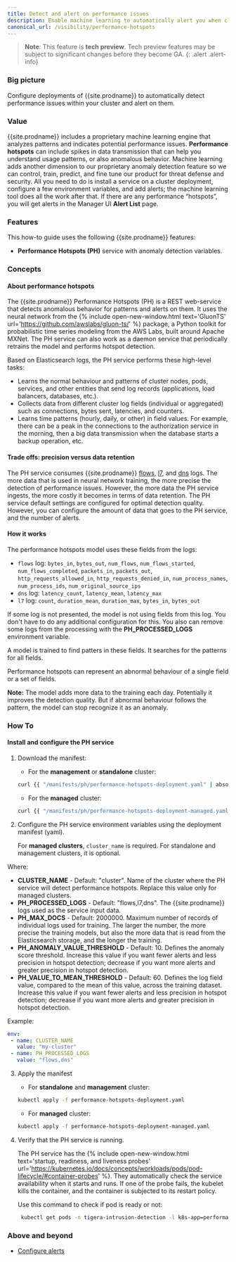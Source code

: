 ```yaml
---
title: Detect and alert on performance issues
description: Enable machine learning to automatically alert you when clusters have performance issues. 
canonical_url: /visibility/performance-hotspots
---
```


> **Note**: This feature is **tech preview**. Tech preview features may be subject to significant changes 
> before they become GA.
{: .alert .alert-info}

### Big picture


Configure deployments of {{site.prodname}} to automatically detect performance issues
within your cluster and alert on them.

### Value


{{site.prodname}} includes a proprietary machine learning engine that analyzes patterns and indicates potential 
performance issues. **Performance hotspots** can include spikes in data transmission that can help you 
understand usage patterns, or also anomalous behavior. 
Machine learning adds another dimension to our proprietary anomaly detection feature so we can control, 
train, predict, and fine tune our product for threat defense and security. 
All you need to do is install a service on a cluster deployment, configure a few environment variables, 
and add alerts; the machine learning tool does all the work after that. If there are any performance “hotspots”, 
you will get alerts in the Manager UI **Alert List** page.


### Features

This how-to guide uses the following {{site.prodname}} features:
- **Performance Hotspots (PH)** service with anomaly detection variables.


### Concepts 

#### About performance hotspots

The {{site.prodname}} Performance Hotspots (PH) is a REST web-service that detects anomalous 
behavior for patterns and alerts on them. It uses the neural network from 
the {% include open-new-window.html text='GluonTS' url='https://github.com/awslabs/gluon-ts/' %} package, 
a Python toolkit for probabilistic time series modeling from the AWS Labs, built around Apache MXNet. 
The PH service can also work as a daemon service that periodically retrains the model and performs hotspot 
detection.

Based on Elasticsearch logs, the PH service performs these high-level tasks:
- Learns the normal behaviour and patterns of cluster nodes, pods, services, and other entities that 
send log records (applications, load balancers, databases, etc.). 
- Collects data from different cluster log fields (individual or aggregated) such 
as connections, bytes sent, latencies, and counters. 
- Learns time patterns (hourly, daily, or other) in field values. For example, there can be 
a peak in the connections to the authorization service in the morning, then a big data transmission 
when the database starts a backup operation, etc.

#### Trade offs: precision versus data retention

The PH service consumes {{site.prodname}} [flows]({{site.baseurl}}/visibility/elastic/flow), 
[l7]({{site.baseurl}}/visibility/elastic/l7),
and [dns]({{site.baseurl}}/visibility/elastic/dns) logs. The more data that is used 
in neural network training, the more precise the detection of performance issues. However, 
the more data the PH service ingests, the more costly it becomes in terms of data retention. 
The PH service default settings are configured for optimal detection quality. However, you can 
configure the amount of data that goes to the PH service, and the number of alerts.

#### How it works

The performance hotspots model uses these fields from the logs:
- `flows` log: `bytes_in`, `bytes_out`, `num_flows`, `num_flows_started`, `num_flows_completed`, 
`packets_in`, `packets_out`, `http_requests_allowed_in`, `http_requests_denied_in`, `num_process_names`, 
`num_process_ids`, `num_original_source_ips` 
- `dns` log: `latency_count`, `latency_mean`, `latency_max`
- `l7` log: `count`, `duration_mean`, `duration_max`, `bytes_in`, `bytes_out`


If some log is not presented, the model is not using fields
from this log. You don't have to do any additional configuration for this. You also can remove
some logs from the processing with the **PH_PROCESSED_LOGS** environment variable.

A model is trained to find patters in these fields. It searches for the patterns 
for all fields. 

Performance hotspots can represent an abnormal behaviour of a single field or a set of fields.

**Note:** The model adds more data to the training each day. Potentially it improves the detection quality.
But if abnormal behaviour follows the pattern, the model can stop recognize it as an anomaly.


### How To

#### Install and configure the PH service

1. Download the manifest:
   
    - For the **management** or **standalone** cluster:   
    ```bash
    curl {{ "/manifests/ph/performance-hotspots-deployment.yaml" | absolute_url }} -O
    ```
    - For the **managed** cluster:   
    ```bash
    curl {{ "/manifests/ph/performance-hotspots-deployment-managed.yaml" | absolute_url }} -O
    ```

2. Configure the PH service environment variables using the deployment manifest (yaml).
   
   For **managed clusters**, `cluster_name` is required. For standalone and management clusters, it is optional.
   
Where:
- **CLUSTER_NAME** - Default: "cluster". 
Name of the cluster where the PH service will detect performance hotspots. Replace this value only for
managed clusters.
- **PH_PROCESSED_LOGS** - Default: "flows,l7,dns". 
The {{site.prodname}} logs used as the service input data. 
- **PH_MAX_DOCS** - Default: 2000000. 
Maximum number of records of individual logs used for training. The larger the number, the more 
precise the training models, but also the more data that is read from the Elasticsearch storage, 
and the longer the training.
- **PH_ANOMALY_VALUE_THRESHOLD** - Default: 10. Defines the anomaly score threshold. 
Increase this value if you want fewer alerts and less precision in hotspot detection; 
decrease if you want more alerts and greater precision in hotspot detection.
- **PH_VALUE_TO_MEAN_THRESHOLD** - Default: 60. Defines the log field value, compared to the mean of this value, 
across the training dataset. Increase this value if you want fewer alerts and less precision in hotspot detection; 
decrease if you want more alerts and greater precision in hotspot detection.

Example:
   
   ```yaml
   env:
    - name: CLUSTER_NAME
      value: "my-cluster"
    - name: PH_PROCESSED_LOGS
      value: "flows,dns"
   ```
   
3. Apply the manifest
   
    - For **standalone** and **management** cluster:   
    ```bash
    kubectl apply -f performance-hotspots-deployment.yaml
    ```
    - For **managed** cluster:   
    ```bash
    kubectl apply -f performance-hotspots-deployment-managed.yaml
    ```

4. Verify that the PH service is running.

   The PH service has the {% include open-new-window.html text='startup, readiness, and liveness probes' url='https://kubernetes.io/docs/concepts/workloads/pods/pod-lifecycle/#container-probes' %}. 
   They automatically check the service availability when it starts and runs. 
   If one of the probe fails, the kubelet kills the container, and the container is subjected to its restart policy.
   
   Use this command to check if pod is ready or not:
   ```bash
    kubectl get pods -n tigera-intrusion-detection -l k8s-app=performance-hotspots
    ```

### Above and beyond

- [Configure alerts]({{site.baseurl}}/visibility/alerts)
